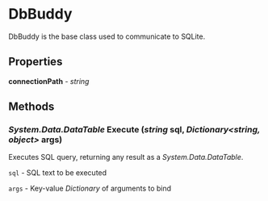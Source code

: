 # DbBuddy

DbBuddy is the base class used to communicate to SQLite.

## Properties

**connectionPath** - *string*


## Methods

### *System.Data.DataTable* **Execute** (*string* sql, *Dictionary<string, object>* args)

Executes SQL query, returning any result as a *System.Data.DataTable*.

 `sql` - SQL text to be executed
 
 `args` - Key-value *Dictionary* of arguments to bind
  